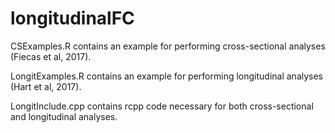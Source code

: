 # longitudinalFC

CSExamples.R contains an example for performing cross-sectional analyses (Fiecas et al, 2017).

LongitExamples.R contains an example for performing longitudinal analyses (Hart et al, 2017).

LongitInclude.cpp contains rcpp code necessary for both cross-sectional and longitudinal analyses.
